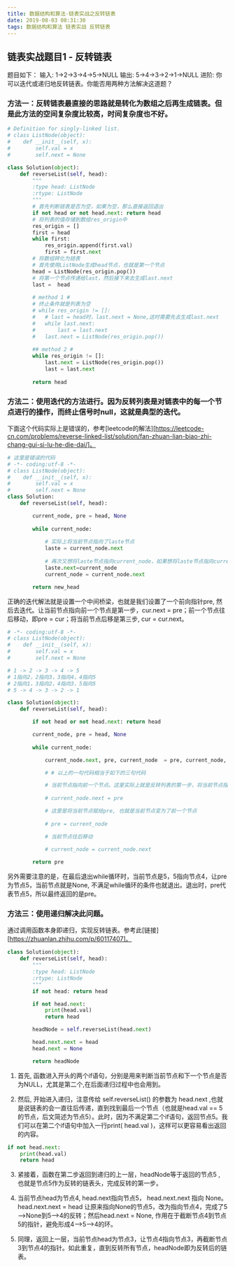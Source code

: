 ```yaml
---
title: 数据结构和算法-链表实战之反转链表
date: 2019-08-03 08:31:30
tags: 数据结构和算法 链表实战 反转链表
---
```


## 链表实战题目1 - 反转链表

题目如下：
输入: 1->2->3->4->5->NULL
输出: 5->4->3->2->1->NULL
进阶: 你可以迭代或递归地反转链表。你能否用两种方法解决这道题？


<!-- more -->

### 方法一：反转链表最直接的思路就是转化为数组之后再生成链表。但是此方法的空间复杂度比较高，时间复杂度也不好。

``` python
# Definition for singly-linked list.
# class ListNode(object):
#	 def __init__(self, x):
#		 self.val = x
#		 self.next = None

class Solution(object):
	def reverseList(self, head):
		"""
		:type head: ListNode
		:rtype: ListNode
		"""
		# 首先判断链表是否为空，如果为空，那么直接返回退出
		if not head or not head.next: return head
		# 将列表的值存储到数组res_origin中
		res_origin = []
		first = head
		while first:
			res_origin.append(first.val)
			first = first.next
		# 将数组转化为链表
		# 首先使用ListNode生成head节点，也就是第一个节点
		head = ListNode(res_origin.pop())
		# 将第一个节点传递给last，然后接下来去生成last.next
		last =  head
		
		# method 1 #
		# 终止条件就是列表为空
		# while res_origin != []:
		# 	# last = head时，last.next = None,这时需要先去生成last.next
		# 	while last.next:
		# 		last = last.next
		# 	last.next = ListNode(res_origin.pop())
		
		## method 2 #
		while res_origin != []:
			last.next = ListNode(res_origin.pop())
			last = last.next
			
		return head
```

### 方法二：使用迭代的方法进行。因为反转列表是对链表中的每一个节点进行的操作，而终止信号时null，这就是典型的迭代。

下面这个代码实际上是错误的，参考[leetcode的解法][https://leetcode-cn.com/problems/reverse-linked-list/solution/fan-zhuan-lian-biao-zhi-chang-gui-si-lu-he-die-dai/]。

``` python
# 这里是错误的代码
# -*- coding:utf-8 -*-
# class ListNode(object):
#	 def __init__(self, x):
#		 self.val = x
#		 self.next = None
class Solution:
	def reverseList(self, head):

		current_node, pre = head, None
		
		while current_node:
			
			# 实际上将当前节点指向了laste节点
			laste = current_node.next
			
			# 再次又想将laste节点指向current_node，如果想将laste节点指向current_node，那么就相当于把laste节点和再下一个节点断开了。
			laste.next=current_node
			current_node = current_node.next

		return new_head
```

正确的迭代解法就是设置一个中间桥梁，也就是我们设置了一个前向指针pre, 然后去迭代。让当前节点指向前一个节点是第一步，cur.next = pre；前一个节点往后移动，即pre = cur；将当前节点后移是第三步, cur = cur.next。

``` python
# -*- coding:utf-8 -*-
# class ListNode(object):
#	 def __init__(self, x):
#		 self.val = x
#		 self.next = None

# 1 -> 2 -> 3 -> 4 -> 5
# 1指向2，2指向3，3指向4，4指向5
# 2指向1，3指向2，4指向3，5指向5
# 5 -> 4 -> 3 -> 2 -> 1

class Solution(object):
	def reverseList(self, head):

		if not head or not head.next: return head

		current_node, pre = head, None
		
		while current_node:

			current_node.next, pre, current_node  = pre, current_node, current_node.next

			# # 以上的一句代码相当于如下的三句代码

			# 当前节点指向前一个节点。这里实际上就是反转列表的第一步，将当前节点指向pre节点，即前一个节点初始值None
			
			# current_node.next = pre

			# 这里是将当前节点赋给pre, 也就是当前节点变为了前一个节点 
			
			# pre = current_node

			# 当前节点往后移动
			
			# current_node = current_node.next

		return pre
```

另外需要注意的是，在最后退出while循环时，当前节点是5，5指向节点4，让pre为节点5，当前节点就是None, 不满足while循环的条件也就退出。退出时，pre代表节点5，所以最终返回的是pre。

### 方法三：使用递归解决此问题。

通过调用函数本身即递归，实现反转链表。参考此[链接][https://zhuanlan.zhihu.com/p/60117407]。

``` python
class Solution(object):
	def reverseList(self, head):
		"""
		:type head: ListNode
		:rtype: ListNode
		"""
		if not head: return head

		if not head.next: 
			print(head.val)
			return head

		headNode = self.reverseList(head.next)

		head.next.next = head
		head.next = None

		return headNode
```

1. 首先, 函数进入开头的两个if语句，分别是用来判断当前节点和下一个节点是否为NULL，尤其是第二个,在后面递归过程中也会用到。

2. 然后, 开始进入递归，注意传给 self.reverseList() 的参数为 head.next ,也就是说链表的会一直往后传递，直到找到最后一个节点（也就是head.val == 5的节点，后文简述为节点5）。此时，因为不满足第二个if语句，返回节点5。我们可以在第二个if语句中加入一行print( head.val )，这样可以更容易看出返回的内容。

``` python
if not head.next:
	print(head.val)
	return head
```

3. 紧接着，函数在第二步返回到递归的上一层，headNode等于返回的节点5 , 也就是节点5作为反转的链表头，完成反转的第一步。

4. 当前节点head为节点4, head.next指向节点5， head.next.next 指向 None。 head.next.next = head 让原来指向None的节点5，改为指向节点4，完成了5—>None到5—>4的反转；然后head.next = None, 作用在于截断节点4到节点5的指针，避免形成4—>5—>4的环。

5. 同理，返回上一层，当前节点head为节点3，让节点4指向节点3，再截断节点3到节点4的指针。如此重复，直到反转所有节点，headNode即为反转后的链表。





















